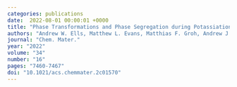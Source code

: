 ```yaml
---
categories: publications
date:  2022-08-01 00:00:01 +0000
title: "Phase Transformations and Phase Segregation during Potassiation of Sn_x Py Anodes"
authors: "Andrew W. Ells, Matthew L. Evans, Matthias F. Groh, Andrew J. Morris, and Lauren E. Marbella"
journal: "Chem. Mater."
year: "2022"
volume: "34"
number: "16"
pages: "7460-7467"
doi: "10.1021/acs.chemmater.2c01570"
---
```


